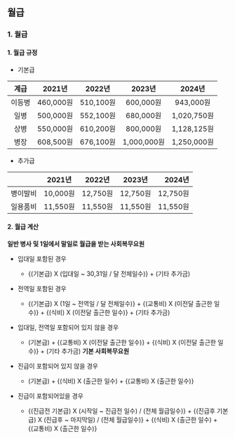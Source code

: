 ## 월급

### 1. 월급

#### 1. 월급 규정

- 기본급

|계급|2021년|2022년|2023년|2024년|
|:---:|:-----:|:-----:|:-----:|:-----:|
|이등병|460,000원|510,100원|600,000원|943,000원|
|일병|500,000원|552,100원|680,000원|1,020,750원|
|상병|550,000원|610,200원|800,000원|1,128,125원|
|병장|608,500원|676,100원|1,000,000원|1,250,000원|

- 추가급

||2021년|2022년|2023년|2024년|
|:---:|:-----:|:-----:|:-----:|-----:|
|병이발비|10,000원|12,750원|12,750원|12,750원|
|일용품비|11,550원|11,550원|11,550원|11,550원|

#### 2. 월급 계산
**일반 병사 및 1일에서 말일로 월급을 받는 사회복무요원**
- 입대일 포함된 경우
   - {(기본급) X (입대일 ~ 30,31일 / 달 전체일수)} + (기타 추가금)
   
- 전역일 포함된 경우
   - {(기본급) X (1일 ~ 전역일 / 달 전체일수)} + {(교통비) X (이전달 출근한 일수)} + {(식비) X (이전달 출근한 일수)} + (기타 추가금)
   
- 입대일, 전역일 포함되어 있지 않을 경우
   - (기본급) + {(교통비) X (이전달 출근한 일수)} + {(식비) X (이전달 출근한 일수)} + (기타 추가금)
**기본 사회복무요원**
- 진급이 포함되어 있지 않을 경우
   - (기본급) + {(식비) X (출근한 일수) + {(교통비) X (출근한 일수)}
- 진급이 포함되어있을 경우
   - {(진급전 기본급) X (시작일 ~ 진급전 일수) / (전체 월급일수)} + {(진급후 기본급) X (진급후 ~ 마지막일) / (전체 월급일수)} + {(식비) X (출근한 일수) + {(교통비) X (출근한 일수)}

